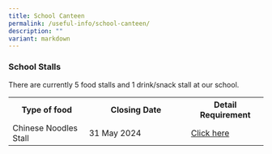 ```yaml
---
title: School Canteen
permalink: /useful-info/school-canteen/
description: ""
variant: markdown
---
```

<h3>School Stalls</h3>

There are currently 5 food stalls and 1 drink/snack stall at our school.
<table style="width:100%">
<tbody>
<tr>
<th style="width:30%">Type of food</th>
<th style="width:40%">Closing Date</th>
<th style="width:40%">Detail Requirement</th>
</tr>
<tr>
<td>Chinese Noodles Stall</td>
<td>31 May 2024<br></td>
<td><a href="https://www.ahmadibrahimsec.moe.edu.sg/school-canteen-advertisement-stall-3/">Click here</a></td>
</tr></tbody></table>